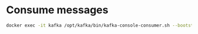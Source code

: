 # Consume messages

``` sh
docker exec -it kafka /opt/kafka/bin/kafka-console-consumer.sh --bootstrap-server :9092 --topic demo --from-beginning
```

